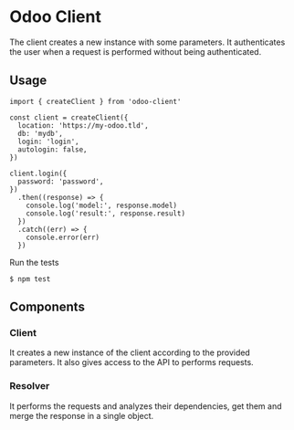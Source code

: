 # Odoo Client

The client creates a new instance with some parameters.
It authenticates the user when a request is performed without being authenticated.


## Usage

````
import { createClient } from 'odoo-client'

const client = createClient({
  location: 'https://my-odoo.tld',
  db: 'mydb',
  login: 'login',
  autologin: false,
})

client.login({
  password: 'password',
})
  .then((response) => {
    console.log('model:', response.model)
    console.log('result:', response.result)
  })
  .catch((err) => {
    console.error(err)
  })
````


Run the tests

````
$ npm test
````


## Components

### Client

It creates a new instance of the client according to the provided parameters.
It also gives access to the API to performs requests.


### Resolver

It performs the requests and analyzes their dependencies, get them and merge the response in a single object.
